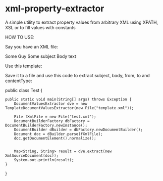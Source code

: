 xml-property-extractor
======================

A simple utility to extract property values from arbitrary XML using XPATH, XSL or to fill values with constants

HOW TO USE:

Say you have an XML file:

<?xml version="1.0" encoding="UTF-8"?>
<data>
    <to>Some Guy</to>
    <subject>Some subject</subject>
    <body>Body text</body>
</data>

Use this template:

<?xml version="1.0" encoding="UTF-8"?>
<template>
    <!-- Extract data from XML: -->
    <param name="subject" type="xsl">
        <![CDATA[
        <xsl:stylesheet version="1.0" xmlns:xsl="http://www.w3.org/1999/XSL/Transform">
            <xsl:strip-space elements="*"/>
            <xsl:output method="text"/>
            <xsl:template match="/data/subject">
                <xsl:value-of select="text()"/>
            </xsl:template>
            <xsl:template match="text()"/>
        </xsl:stylesheet>
        ]]>
    </param>

    <param name="body" type="xsl">
        <![CDATA[
        <xsl:stylesheet version="1.0" xmlns:xsl="http://www.w3.org/1999/XSL/Transform">
            <xsl:strip-space elements="*"/>
            <xsl:output method="text"/>
            <xsl:template match="/data/body">
                <xsl:value-of select="text()"/>
            </xsl:template>
            <xsl:template match="text()"/>
        </xsl:stylesheet>
        ]]>
    </param>

    <param name="to" type="xpath">/data/to</param>

    <!-- Constants: -->
    <param name="contentType" type="const">text/plain; charset=UTF-8</param>
    <param name="from" type="const">info@market.yandex.ru</param>

</template>

Save it to a file and use this code to extract subject, body, from, to and contentType:

public class Test {

    public static void main(String[] args) throws Exception {
        DocumentValuesExtractor dve = new TemplateDocumentValuesExtractor(new File("template.xml"));

        File fXmlFile = new File("test.xml");
        DocumentBuilderFactory dbFactory = DocumentBuilderFactory.newInstance();
        DocumentBuilder dBuilder = dbFactory.newDocumentBuilder();
        Document doc = dBuilder.parse(fXmlFile);
        doc.getDocumentElement().normalize();


        Map<String, String> result = dve.extract(new XmlSourceDocument(doc));
        System.out.println(result);
    }
}
